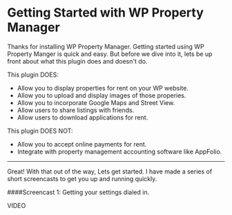 # Getting Started with WP Property Manager

Thanks for installing WP Property Manager. Getting started using WP Property Manger is quick and easy. But before we dive into it, lets be up front about what this plugin does and doesn't do.

This plugin DOES:

* Allow you to display properties for rent on your WP website.
* Allow you to upload and display images of those properies.
* Allow you to incorporate Google Maps and Street View.
* Allow users to share listings with friends.
* Allow users to download applications for rent.

This plugin DOES NOT:

* Allow you to accept online payments for rent.
* Integrate with property management accounting software like AppFolio.

***


Great! With that out of the way, Lets get started. I have made a series of short screencasts to get you up and running quickly. 


####Screencast 1: Getting your settings dialed in. 

VIDEO


